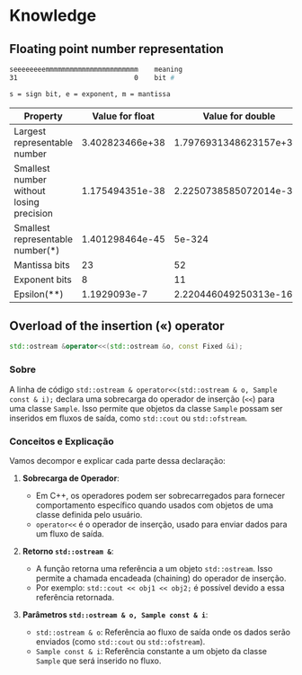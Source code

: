 # Knowledge

## Floating point number representation

```bash
seeeeeeeemmmmmmmmmmmmmmmmmmmmmmm    meaning
31                             0    bit #

s = sign bit, e = exponent, m = mantissa
```

Property | Value for float |	Value for double
---------|-----------------|--------------------
Largest representable number	         | 3.402823466e+38	| 1.7976931348623157e+308
Smallest number without losing precision | 1.175494351e-38	| 2.2250738585072014e-308
Smallest representable number(*)	     | 1.401298464e-45	| 5e-324
Mantissa bits	                         | 23               | 52
Exponent bits	                         | 8	            | 11
Epsilon(**)	                             | 1.1929093e-7	    | 2.220446049250313e-16

## Overload of the insertion («) operator
```cpp
std::ostream &operator<<(std::ostream &o, const Fixed &i);
```
### Sobre
A linha de código `std::ostream & operator<<(std::ostream & o, Sample const & i);` declara uma sobrecarga do operador de inserção (`<<`) para uma classe `Sample`. Isso permite que objetos da classe `Sample` possam ser inseridos em fluxos de saída, como `std::cout` ou `std::ofstream`.

### Conceitos e Explicação

Vamos decompor e explicar cada parte dessa declaração:

1. **Sobrecarga de Operador**:
   - Em C++, os operadores podem ser sobrecarregados para fornecer comportamento específico quando usados com objetos de uma classe definida pelo usuário.
   - `operator<<` é o operador de inserção, usado para enviar dados para um fluxo de saída.

2. **Retorno `std::ostream &`**:
   - A função retorna uma referência a um objeto `std::ostream`. Isso permite a chamada encadeada (chaining) do operador de inserção.
   - Por exemplo: `std::cout << obj1 << obj2;` é possível devido a essa referência retornada.

3. **Parâmetros `std::ostream & o, Sample const & i`**:
   - `std::ostream & o`: Referência ao fluxo de saída onde os dados serão enviados (como `std::cout` ou `std::ofstream`).
   - `Sample const & i`: Referência constante a um objeto da classe `Sample` que será inserido no fluxo.

